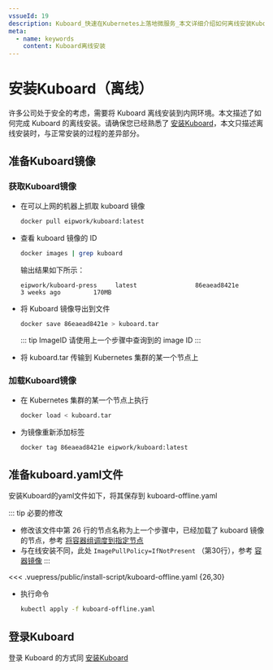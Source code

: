 ```yaml
---
vssueId: 19
description: Kuboard_快速在Kubernetes上落地微服务_本文详细介绍如何离线安装Kuboard
meta:
  - name: keywords
    content: Kuboard离线安装
---
```


# 安装Kuboard（离线）

<AdSenseTitle/>

许多公司处于安全的考虑，需要将 Kuboard 离线安装到内网环境。本文描述了如何完成 Kuboard 的离线安装。请确保您已经熟悉了 [安装Kuboard](./install-dashboard)，本文只描述离线安装时，与正常安装的过程的差异部分。

## 准备Kuboard镜像

### 获取Kuboard镜像

* 在可以上网的机器上抓取 kuboard 镜像
  
  ``` sh
  docker pull eipwork/kuboard:latest
  ```

* 查看 kuboard 镜像的 ID

  ``` sh
  docker images | grep kuboard
  ```

  输出结果如下所示：
  ```
  eipwork/kuboard-press     latest                86eaead8421e        3 weeks ago         170MB
  ```

* 将 Kuboard 镜像导出到文件

  ``` sh
  docker save 86eaead8421e > kuboard.tar
  ```
  ::: tip ImageID
  请使用上一个步骤中查询到的 image ID
  :::

* 将 kuboard.tar 传输到 Kubernetes 集群的某一个节点上

### 加载Kuboard镜像

* 在 Kubernetes 集群的某一个节点上执行

  ``` sh
  docker load < kuboard.tar
  ```

* 为镜像重新添加标签

  ``` sh
  docker tag 86eaead8421e eipwork/kuboard:latest
  ```

## 准备kuboard.yaml文件

安装Kuboard的yaml文件如下，将其保存到 kuboard-offline.yaml

::: tip 必要的修改
* 修改该文件中第 26 行的节点名称为上一个步骤中，已经加载了 kuboard 镜像的节点，参考 [将容器组调度到指定节点](/learning/k8s-intermediate/config/assign-pod-node.html)
* 与在线安装不同，此处 `ImagePullPolicy=IfNotPresent` （第30行），参考 [容器镜像](/learning/k8s-intermediate/container/images.html#更新镜像)
:::

<<< .vuepress/public/install-script/kuboard-offline.yaml {26,30}

* 执行命令
  ``` sh
  kubectl apply -f kuboard-offline.yaml
  ```

## 登录Kuboard

登录 Kuboard 的方式同 [安装Kuboard](./install-dashboard.html)
